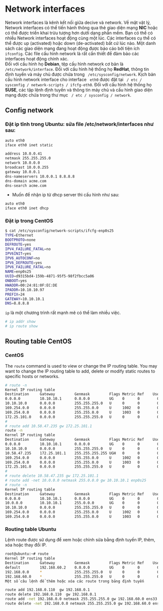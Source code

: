 # Network interfaces
Network interfaces là kênh kết nối giữa decive và network. Về mặt vật lý, Network interfaces có thể tiến hành thông qua thẻ giao diện mạng **NIC** hoặc có thể được triển khai trừu tượng hơn dưới dạng phần mềm. Bạn có thể có nhiều Network interfaces hoạt động cùng một lúc. Các interfaces cụ thể có thể được up (activated) hoặc down (de-activated) bất cứ lúc nào. Một danh sách các giao diện mạng đang hoạt động được báo cáo bởi tiện ích `` ifconfig``. Các file cấu hình network là rất cần thiết để đảm bảo các interfaces hoạt động chính xác.</br>
Đối với cấu hình họ **Debian**, tệp cấu hình network cơ bản là `` /etc/network/interface``. Đối với cấu hình hệ thống họ **RedHat**, thông tin định tuyến và máy chủ được chứa trong `` /etc/sysconfig/network``. Kịch bản cấu hình network interface cho interface `` eth0`` được đặt tại `` / etc / sysconfig / network-scripts / ifcfg-eth0``. Đối với  cấu hình hệ thống họ **SUSE**, các tập lệnh định tuyến và thông tin máy chủ và cấu hình giao diện mạng được chứa trong thư mục `` / etc / sysconfig / network``.
## Config network</br>
### Đặt ip tĩnh trong Ubuntu: sửa file /etc/network/interfaces như sau:
```sh
auto eth0
iface eth0 inet static

address 10.0.0.41
netmask 255.255.255.0
network 10.0.0.0
broadcast 10.0.0.255
gateway 10.0.0.1
dns-nameservers 10.0.0.1 8.8.8.8
dns-domain acme.com
dns-search acme.com
```
- Muốn để nhận ip từ dhcp server thì cấu hình như sau:
```sh
auto eth0
iface eth0 inet dhcp
```
### Đặt ip trong CentOS
```sh
$ cat /etc/sysconfig/network-scripts/ifcfg-enp0s25
TYPE=Ethernet
BOOTPROTO=none
DEFROUTE=yes
IPV4_FAILURE_FATAL=no
IPV6INIT=yes
IPV6_AUTOCONF=no
IPV6_DEFROUTE=yes
IPV6_FAILURE_FATAL=no
NAME=enp0s25
UUID=d9315bd4-159b-4871-95f5-98f2fbcc5a06
ONBOOT=yes
HWADDR=00:24:81:0F:EC:DE
IPADDR=10.10.10.97
PREFIX=24
GATEWAY=10.10.10.1
DNS=8.8.8.8
```
`ip` là một chương trình rất mạnh mẽ có thể làm nhiều việc.
```sh
# ip addr show
# ip route show
```
## Routing table CentOS
### CentOS
The ``route`` command is used to view or change the IP routing table. You may want to change the IP routing table to add, delete or modify static routes to specific hosts or networks.
```sh
# route -n
Kernel IP routing table
Destination     Gateway         Genmask         Flags Metric Ref    Use Iface
0.0.0.0         10.10.10.1      0.0.0.0         UG    0      0        0 enp0s25
10.10.10.0      0.0.0.0         255.255.255.0   U     0      0        0 enp0s25
169.254.0.0     0.0.0.0         255.255.0.0     U     1002   0        0 enp48s0
169.254.0.0     0.0.0.0         255.255.0.0     U     1003   0        0 enp0s25
172.25.101.0    0.0.0.0         255.255.255.0   U     0      0        0 enp48s0
# 
# route add 10.58.47.235 gw 172.25.101.1
route -n
Kernel IP routing table
Destination     Gateway         Genmask         Flags Metric Ref    Use Iface
0.0.0.0         10.10.10.1      0.0.0.0         UG    0      0        0 enp0s25
10.10.10.0      0.0.0.0         255.255.255.0   U     0      0        0 enp0s25
10.58.47.235    172.25.101.1    255.255.255.255 UGH   0      0        0 enp48s0
169.254.0.0     0.0.0.0         255.255.0.0     U     1002   0        0 enp48s0
169.254.0.0     0.0.0.0         255.255.0.0     U     1003   0        0 enp0s25
172.25.101.0    0.0.0.0         255.255.255.0   U     0      0        0 enp48s0
# 
# route delete 10.58.47.235 gw 172.25.101.1
# route add -net 10.0.0.0 netmask 255.0.0.0 gw 10.10.10.1 enp0s25
# route -n
Kernel IP routing table
Destination     Gateway         Genmask         Flags Metric Ref    Use Iface
0.0.0.0         10.10.10.1      0.0.0.0         UG    0      0        0 enp0s25
10.0.0.0        10.10.10.1      255.0.0.0       UG    0      0        0 enp0s25
10.10.10.0      0.0.0.0         255.255.255.0   U     0      0        0 enp0s25
169.254.0.0     0.0.0.0         255.255.0.0     U     1002   0        0 enp48s0
169.254.0.0     0.0.0.0         255.255.0.0     U     1003   0        0 enp0s25
```
### Routing table Ubuntu

Lệnh route được sử dụng để xem hoặc chỉnh sửa bằng định tuyến IP, thêm, xóa hoặc thay đổi IP.
```sh
root@ubuntu:~# route
Kernel IP routing table
Destination     Gateway         Genmask         Flags Metric Ref    Use Iface
default         192.168.60.2    0.0.0.0         UG    0      0        0 ens33
192.168.0.0     *               255.255.255.0   U     0      0        0 ens32
192.168.60.0    *               255.255.255.0   U     0      0        0 ens33
Một số câu lệnh để thêm hoặc xóa các route trong bảng định tuyến

route add 192.168.0.110  gw 192.168.0.1
route delete 192.168.0.110  gw 192.168.0.1
route add -net 192.168.0.0 netmask 255.255.255.0 gw 192.168.60.0 ens33
route delete -net 192.168.0.0 netmask 255.255.255.0 gw 192.168.60.0 ens33
```
